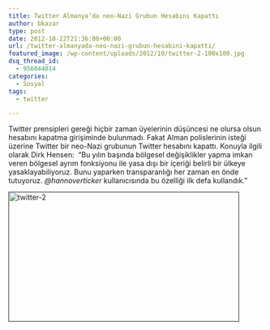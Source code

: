 ```yaml
---
title: Twitter Almanya’da neo-Nazi Grubun Hesabını Kapattı
author: bkazar
type: post
date: 2012-10-22T21:36:08+00:00
url: /twitter-almanyada-neo-nazi-grubun-hesabini-kapatti/
featured_image: /wp-content/uploads/2012/10/twitter-2-100x100.jpg
dsq_thread_id:
  - 956044014
categories:
  - Sosyal
tags:
  - twitter

---
```

Twitter prensipleri gereği hiçbir zaman üyelerinin düşüncesi ne olursa olsun hesabını kapatma girişiminde bulunmadı. Fakat Alman polislerinin isteği üzerine Twitter bir neo-Nazi grubunun Twitter hesabını kapattı. Konuyla ilgili olarak Dirk Hensen:  “Bu yılın başında bölgesel değişiklikler yapma imkan veren bölgesel ayrım fonksiyonu ile yasa dışı bir içeriği belirli bir ülkeye yasaklayabiliyoruz. Bunu yaparken transparanlığı her zaman en önde tutuyoruz. _@hannoverticker_ kullanıcısında bu özelliği ilk defa kullandık.”

[<img class="alignnone  wp-image-8711" title="twitter-2" src="https://www.murekkep.org/wp-content/uploads/2012/10/twitter-2.jpg" alt="twitter-2" width="455" height="256" srcset="https://www.murekkep.org/wp-content/uploads/2012/10/twitter-2.jpg 650w, https://www.murekkep.org/wp-content/uploads/2012/10/twitter-2-400x225.jpg 400w, https://www.murekkep.org/wp-content/uploads/2012/10/twitter-2-50x28.jpg 50w, https://www.murekkep.org/wp-content/uploads/2012/10/twitter-2-221x125.jpg 221w" sizes="(max-width: 455px) 100vw, 455px" />]()

&nbsp;